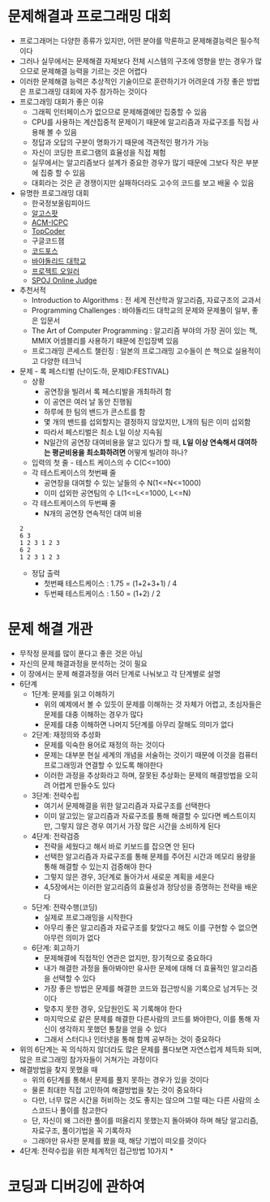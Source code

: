 # 문제해결과 프로그래밍 대회
* 프로그래머는 다양한 종류가 있지만, 어떤 분야를 막론하고 문제해결능력은 필수적이다
* 그러나 실무에서는 문제해결 자체보다 전체 시스템의 구조에 영향을 받는 경우가 많으므로 문제해결 능력을 기르는 것은 어렵다
* 이러한 문제해결 능력은 추상적인 기술이므로 훈련하기가 어려운데 가장 좋은 방법은 프로그래밍 대회에 자주 참가하는 것이다
* 프로그래밍 대회가 좋은 이유
  * 그래픽 인터페이스가 없으므로 문제해결에만 집중할 수 있음
  * CPU를 사용하는 계산집중적 문제이기 때문에 알고리즘과 자료구조를 직접 사용해 볼 수 있음
  * 정답과 오답의 구분이 명화가기 때문에 객관적인 평가가 가능
  * 자신이 코딩한 프로그램의 효율성을 직접 체험
  * 실무에서는 알고리즘보다 설계가 중요한 경우가 많기 때문에 그보다 작은 부분에 집중 할 수 있음
  * 대회라는 것은 곧 경쟁이지만 실패하더라도 고수의 코드를 보고 배울 수 있음
* 유명한 프로그래밍 대회
  * 한국정보올림피아드
  * [알고스팟](http:/algospot.com)
  * [ACM-ICPC](http://www.acmicpc.net)
  * [TopCoder](http://www.topcoder.com/tc)
  * 구글코드잼
  * [코드포스](http://codeforce.com)
  * [바야돌리드 대학교](http://uva.onlinejudge.org)
  * [프로젝트 오일러](http://projecteuler.net)
  * [SPOJ Online Judge](http://spoj.pl)
* 추천서적
  * Introduction to Algorithms : 전 세계 전산학과 알고리즘, 자료구조의 교과서
  * Programming Challenges : 바야돌리드 대학교의 문제와 문제풀이 일부, 좋은 입문서
  * The Art of Computer Programming : 알고리즘 부야의 가장 권이 있는 책, MMIX 어셈블리를 사용하기 때문에 진입장벽 있음
  * 프로그래밍 콘세스트 챌린징 : 일본의 프로그래밍 고수들이 쓴 책으로 실용적이고 다양한 테크닉
* 문제 - 록 페스티벌 (난이도:하, 문제ID:FESTIVAL)
  * 상황
    * 공연장을 빌려서 록 페스티발을 개최하려 함
    * 이 공연은 여러 날 동안 진행됨
    * 하루에 한 팀의 밴드가 콘스트를 함
    * 몇 개의 밴드를 섭외할지는 결정하지 않았지만, L개의 팀은 이미 섭외함
    * 따라서 페스티벌은 최소 L일 이상 지속됨
    * N일간의 공연장 대여비용을 알고 있다가 할 때, **L일 이상 연속해서 대여하는 평균비용을 최소화하려면** 어떻게 빌려야 하나?
  * 입력의 첫 줄 - 테스트 케이스의 수 C(C<=100)
  * 각 테스트케이스의 첫번째 줄
    * 공연장을 대여할 수 있는 날들의 수 N(1<=N<=1000)
    * 이미 섭외한 공연팀의 수 L(1<=L<=1000, L<=N)
  * 각 테스트케이스의 두번째 줄
    * N개의 공연장 연속적인 대여 비용
  ```
  2
  6 3
  1 2 3 1 2 3
  6 2
  1 2 3 1 2 3
  ```
  * 정답 출력
    * 첫번째 테스트케이스 : 1.75 = (1+2+3+1) / 4
    * 두번째 테스트케이스 : 1.50 = (1+2) / 2

# 문제 해결 개관
* 무작정 문제를 많이 푼다고 좋은 것은 아님
* 자신의 문제 해결과정을 분석하는 것이 필요
* 이 장에서는 문제 해결과정을 여러 단계로 나눠보고 각 단계별로 설명
* 6단계
  * 1단계: 문제를 읽고 이해하기
    * 위의 예제에서 볼 수 있듯이 문제를 이해하는 것 자체가 어렵고, 초심자들은 문제를 대충 이해하는 경우가 많다
    * 문제를 대충 이해하면 나머지 5단계를 아무리 잘해도 의미가 없다
  * 2단계: 재정의와 추성화
    * 문제를 익숙한 용어로 재정의 하는 것이다
    * 문제는 대부분 현실 세계의 개념을 서술하는 것이기 때문에 이것을 컴퓨터 프로그래밍과 연결할 수 있도록 해야한다
    * 이러한 과정을 추상화라고 하며, 잘못된 추상화는 문제의 해결방법을 오히려 어렵게 만들수도 있다
  * 3단계: 전략수립
    * 여기서 문제해결을 위한 알고리즘과 자료구조를 선택한다
    * 이미 알고있는 알고리즘과 자료구조를 통해 해결할 수 있다면 베스트이지만, 그렇지 않은 경우 여기서 가장 많은 시간을 소비하게 된다
  * 4단계: 전략검증
    * 전략을 세웠다고 해서 바로 키보드를 잡으면 안 된다
    * 선택한 알고리즘과 자료구조를 통해 문제를 주어진 시간과 메모리 용량을 통해 해결할 수 있는지 검증해야 한다
    * 그렇지 않은 경우, 3단계로 돌아가서 새로운 계획을 세운다
    * 4,5장에서는 이러한 알고리즘의 효율성과 정당성을 증명하는 전략을 배운다
  * 5단계: 전략수행(코딩)
    * 실제로 프로그래밍을 시작한다
    * 아무리 좋은 알고리즘과 자료구조를 찾았다고 해도 이를 구현할 수 없으면 아무런 의미가 없다
  * 6단계: 회고하기
    * 문제해결에 직접적인 연관은 없지만, 장기적으로 중요하다
    * 내가 해결한 과정을 돌아봐야만 유사한 문제에 대해 더 효율적인 알고리즘을 선택할 수 있다
    * 가장 좋은 방법은 문제를 해결한 코드와 접근방식을 기록으로 남겨두는 것이다
    * 맞추지 못한 경우, 오답원인도 꼭 기록해야 한다
    * 마지막으로 같은 문제를 해결한 다른사람의 코드를 봐야한다, 이를 통해 자신이 생각하지 못했던 통찰을 얻을 수 있다
    * 그래서 스터디나 인터넷을 통해 함께 공부하는 것이 중요하다
* 위의 6단계는 꼭 의식하지 않더라도 많은 문제를 풀다보면 자연스럽게 체득화 되며, 많은 프로그래밍 참가자들이 거쳐가는 과정이다
* 해결방법을 찾지 못했을 때
  * 위의 6단계를 통해서 문제를 풀지 못하는 경우가 있을 것이다
  * 물론 최대한 직접 고민하여 해결방법을 찾는 것이 중요하다
  * 다만, 너무 많은 시간을 허비하는 것도 좋지는 않으며 그럴 때는 다른 사람의 소스코드나 풀이를 참고한다
  * 단, 자신이 왜 그러한 풀이를 떠올리지 못했는지 돌아봐야 하며 해당 알고리즘, 자료구조, 풀이기법을 꼭 기록하자
  * 그래야만 유사한 문제를 봤을 때, 해당 기법이 떠오를 것이다
* 4단계: 전략수립을 위한 체계적인 접근방법 10가지
  * 

# 코딩과 디버깅에 관하여
